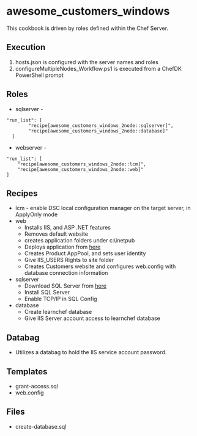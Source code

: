 # awesome\_customers\_windows
This cookbook is driven by roles defined within the Chef Server.

## Execution
1. hosts.json is configured with the server names and roles 
2. configureMultipleNodes_Workflow.ps1 is executed from a ChefDK PowerShell prompt

## Roles
* sqlserver - 
```
"run_list": [
		"recipe[awesome_customers_windows_2node::sqlserver]",
		"recipe[awesome_customers_windows_2node::database]"
  ]
  ```
* webserver - 
```
"run_list": [
	"recipe[awesome_customers_windows_2node::lcm]",
	"recipe[awesome_customers_windows_2node::web]"
]
```

## Recipes
* lcm - enable DSC local configuration manager on the target server, in ApplyOnly mode
* web
  * Installs IIS,  and ASP .NET features
  * Removes default website
  * creates application folders under c:\inetpub
  * Deploys application from [here](http://repo-server/chef/Customers.zip)
  * Creates Product AppPool, and sets user identity
  * Give IIS_USERS Rights to site folder
  * Creates Customers website and configures web.config with database connection information
* sqlserver
  * Download SQL Server from [here](http://repo-server/chef/en_sql_server_2014_developer_edition_with_service_pack_2_x64_dvd_8967821.iso)
  * Install SQL Server
  * Enable TCP/IP in SQL Config
* database
  * Create learnchef database
  * Give IIS Server account access to learnchef database

## Databag
* Utilizes a databag to hold the IIS service account password.

## Templates
* grant-access.sql
* web.config

## Files
* create-database.sql